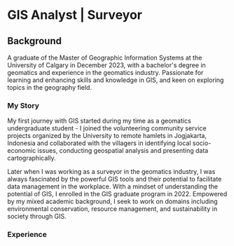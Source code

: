 # GIS Analyst  |  Surveyor

## Background

A graduate of the Master of Geographic Information Systems at the University of Calgary in December 2023, with a bachelor's degree in geomatics and experience in the geomatics industry. Passionate for learning and enhancing skills and knowledge in GIS, and keen on exploring topics in the geography field. 

### My Story

My first journey with GIS started during my time as a geomatics undergraduate student - I joined the volunteering community service projects organized by the University to remote hamlets in Jogjakarta, Indonesia and collaborated with the villagers in identifying local socio-economic issues, conducting geospatial analysis and presenting data cartographically. 

Later when I was working as a surveyor in the geomatics industry, I was always fascinated by the powerful GIS tools and their potential to facilitate data management in the workplace. With a mindset of understanding the potential of GIS, I enrolled in the GIS graduate program in 2022. Empowered by my mixed academic background, I seek to work on domains including environmental conservation, resource management, and sustainability in society through GIS. 

### Experience







<!---
<style>.embed-container {position: relative; padding-bottom: 80%; height: 0; max-width: 100%;} .embed-container iframe, .embed-container object, .embed-container iframe{position: absolute; top: 0; left: 0; width: 100%; height: 100%;} small{position: absolute; z-index: 40; bottom: 0; margin-bottom: -15px;}</style><div class="embed-container"><iframe width="500" height="400" frameborder="0" scrolling="no" marginheight="0" marginwidth="0" title="Kangaroo rats habitat" src="//ucalgary.maps.arcgis.com/apps/Embed/index.html?webmap=e7a7b6c05cd34d9b96917b712947c59d&extent=-110.9497,50.2588,-110.1663,50.7275&zoom=true&previewImage=false&scale=true&disable_scroll=true&theme=light"></iframe></div>

Reference for embedding ESRI Online Map to websites:
https://youtu.be/jRI3l8WoaLw?si=sW_JRTw_XMJiKVWq

Reference for making the profile pic here
https://www.adobe.com/ca/creativecloud/photography/discover/photo-to-cartoon.html
--->

